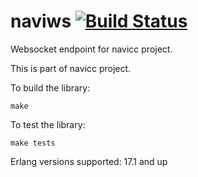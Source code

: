 naviws [![Build Status](https://travis-ci.org/baden/naviws.png)](https://travis-ci.org/baden/naviws)
======

Websocket endpoint for navicc project.

This is part of navicc project.

To build the library:

    make

To test the library:

    make tests

Erlang versions supported: 17.1 and up
